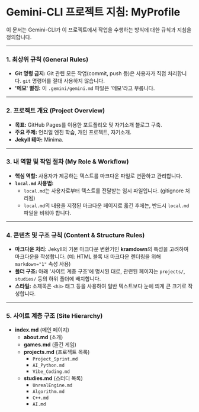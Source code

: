 # Gemini-CLI 프로젝트 지침: MyProfile

이 문서는 Gemini-CLI가 이 프로젝트에서 작업을 수행하는 방식에 대한 규칙과 지침을 정의합니다.

---

### 1. 최상위 규칙 (General Rules)

*   **Git 명령 금지:** Git 관련 모든 작업(commit, push 등)은 사용자가 직접 처리합니다. `git` 명령어를 절대 사용하지 않습니다.
*   **'메모' 별칭:** 이 `.gemini/gemini.md` 파일은 '메모'라고 부릅니다.

---

### 2. 프로젝트 개요 (Project Overview)

*   **목표:** GitHub Pages를 이용한 포트폴리오 및 자기소개 블로그 구축.
*   **주요 주제:** 언리얼 엔진 학습, 개인 프로젝트, 자기소개.
*   **Jekyll 테마:** Minima.

---

### 3. 내 역할 및 작업 절차 (My Role & Workflow)

*   **핵심 역할:** 사용자가 제공하는 텍스트를 마크다운 파일로 변환하고 관리합니다.
*   **`local.md` 사용법:**
    *   `local.md`는 사용자로부터 텍스트를 전달받는 임시 파일입니다. (gitignore 처리됨)
    *   `local.md`의 내용을 지정된 마크다운 페이지로 옮긴 후에는, 반드시 `local.md` 파일을 비워야 합니다.

---

### 4. 콘텐츠 및 구조 규칙 (Content & Structure Rules)

*   **마크다운 처리:** Jekyll의 기본 마크다운 변환기인 **kramdown**의 특성을 고려하여 마크다운을 작성합니다. (예: HTML 블록 내 마크다운 렌더링을 위해 `markdown="1"` 속성 사용)
*   **폴더 구조:** 아래 '사이트 계층 구조'에 명시된 대로, 관련된 페이지는 `projects/`, `studies/` 등의 하위 폴더에 배치합니다.
*   **스타일:** 소제목은 `<h3>` 태그 등을 사용하여 일반 텍스트보다 눈에 띄게 큰 크기로 작성합니다.

---

### 5. 사이트 계층 구조 (Site Hierarchy)

*   **index.md** (메인 페이지)
    *   **about.md** (소개)
    *   **games.md** (즐긴 게임)
    *   **projects.md** (프로젝트 목록)
        *   `Project_Sprint.md`
        *   `AI_Python.md`
        *   `Vibe_Coding.md`
    *   **studies.md** (스터디 목록)
        *   `UnrealEngine.md`
        *   `Algorithm.md`
        *   `C++.md`
        *   `AI.md`